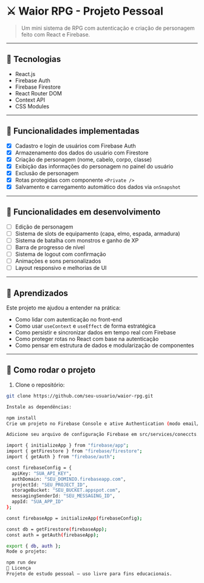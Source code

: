 
# ⚔️ Waior RPG - Projeto Pessoal

> Um mini sistema de RPG com autenticação e criação de personagem feito com React e Firebase.

---

## 🧪 Tecnologias

- React.js
- Firebase Auth
- Firebase Firestore
- React Router DOM
- Context API
- CSS Modules

---

## 📌 Funcionalidades implementadas

- [x] Cadastro e login de usuários com Firebase Auth
- [x] Armazenamento dos dados do usuário com Firestore
- [x] Criação de personagem (nome, cabelo, corpo, classe)
- [x] Exibição das informações do personagem no painel do usuário
- [x] Exclusão de personagem
- [x] Rotas protegidas com componente `<Private />`
- [x] Salvamento e carregamento automático dos dados via `onSnapshot`

---

## 🚧 Funcionalidades em desenvolvimento

- [ ] Edição de personagem
- [ ] Sistema de slots de equipamento (capa, elmo, espada, armadura)
- [ ] Sistema de batalha com monstros e ganho de XP
- [ ] Barra de progresso de nível
- [ ] Sistema de logout com confirmação
- [ ] Animações e sons personalizados
- [ ] Layout responsivo e melhorias de UI

---

## 🧠 Aprendizados

Este projeto me ajudou a entender na prática:
- Como lidar com autenticação no front-end
- Como usar `useContext` e `useEffect` de forma estratégica
- Como persistir e sincronizar dados em tempo real com Firebase
- Como proteger rotas no React com base na autenticação
- Como pensar em estrutura de dados e modularização de componentes

---

## 📁 Como rodar o projeto

1. Clone o repositório:
```bash
git clone https://github.com/seu-usuario/waior-rpg.git

Instale as dependências:

npm install
Crie um projeto no Firebase Console e ative Authentication (modo email/senha) e Firestore Database.

Adicione seu arquivo de configuração Firebase em src/services/coneccts.js com as credenciais:

import { initializeApp } from "firebase/app";
import { getFirestore } from "firebase/firestore";
import { getAuth } from "firebase/auth";

const firebaseConfig = {
  apiKey: "SUA_API_KEY",
  authDomain: "SEU_DOMINIO.firebaseapp.com",
  projectId: "SEU_PROJECT_ID",
  storageBucket: "SEU_BUCKET.appspot.com",
  messagingSenderId: "SEU_MESSAGING_ID",
  appId: "SUA_APP_ID"
};

const firebaseApp = initializeApp(firebaseConfig);

const db = getFirestore(firebaseApp);
const auth = getAuth(firebaseApp);

export { db, auth };
Rode o projeto:

npm run dev
🔖 Licença
Projeto de estudo pessoal — uso livre para fins educacionais.